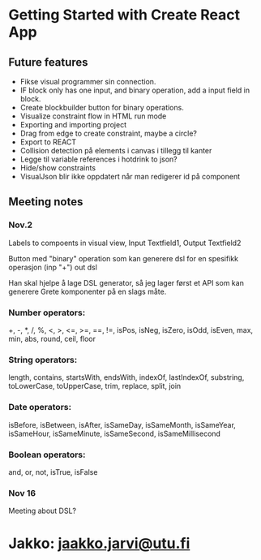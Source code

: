 # Getting Started with Create React App

## Future features
* Fikse visual programmer sin connection.
* IF block only has one input, and binary operation, add a input field in block.
* Create blockbuilder button for binary operations.
* Visualize constraint flow in HTML run mode
* Exporting and importing project
* Drag from edge to create constraint, maybe a circle?
* Export to REACT
* Collision detection på elements i canvas i tillegg til kanter
* Legge til variable references i hotdrink to json?
* Hide/show constraints
* VisualJson blir ikke oppdatert når man redigerer id på component

## Meeting notes

### Nov.2
Labels to compoents in visual view, Input Textfield1, Output Textfield2

Button med "binary" operation som kan generere dsl for en spesifikk operasjon (inp "+") out dsl

Han skal hjelpe å lage DSL generator, så jeg lager først et API som kan generere Grete komponenter på en slags måte.

### Number operators: 
+, -, *, /, %, <, >, <=, >=, ==, !=, isPos, isNeg, isZero, isOdd, isEven, max, min, abs, round, ceil, floor
### String operators: 
length, contains, startsWith, endsWith, indexOf, lastIndexOf, substring, toLowerCase, toUpperCase, trim, replace, split, join
### Date operators: 
isBefore, isBetween, isAfter, isSameDay, isSameMonth, isSameYear, isSameHour, isSameMinute, isSameSecond, isSameMillisecond
### Boolean operators: 
and, or, not, isTrue, isFalse

### Nov 16
Meeting about DSL?

# Jakko: jaakko.jarvi@utu.fi
